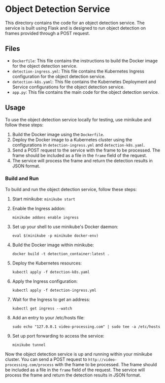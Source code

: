 # Object Detection Service

This directory contains the code for an object detection service. The service is built using Flask and is designed to run object detection on frames provided through a POST request.

## Files

- `Dockerfile`: This file contains the instructions to build the Docker image for the object detection service.
- `detection-ingress.yml`: This file contains the Kubernetes Ingress configuration for the object detection service.
- `detection-k8s.yaml`: This file contains the Kubernetes Deployment and Service configurations for the object detection service.
- `app.py`: This file contains the main code for the object detection service.

## Usage

To use the object detection service locally for testing, use minikube and follow these steps:

1. Build the Docker image using the `Dockerfile`.
2. Deploy the Docker image to a Kubernetes cluster using the configurations in `detection-ingress.yml` and `detection-k8s.yaml`.
3. Send a POST request to the service with the frame to be processed. The frame should be included as a file in the `frame` field of the request.
4. The service will process the frame and return the detection results in JSON format.


### Build and Run

To build and run the object detection service, follow these steps:

1. Start minikube: `minikube start`

2. Enable the Ingress addon:
   ```
   minikube addons enable ingress
   ```

3. Set up your shell to use minikube's Docker daemon:
   ```
   eval $(minikube -p minikube docker-env)
   ```

4. Build the Docker image within minikube:
   ```
   docker build -t detection_container:latest .
   ```

5. Deploy the Kubernetes resources:
   ```
   kubectl apply -f detection-k8s.yaml
   ```

6. Apply the Ingress configuration:
   ```
   kubectl apply -f detection-ingress.yml
   ```

7. Wait for the Ingress to get an address:
   ```
   kubectl get ingress --watch
   ```

8. Add an entry to your /etc/hosts file:
   ```
   sudo echo "127.0.0.1 video-processing.com" | sudo tee -a /etc/hosts
   ```

9. Set up port forwarding to access the service:
   ```
   minikube tunnel
   ```

Now the object detection service is up and running within your minikube cluster. You can send a POST request to `http://video-processing.com/process` with the frame to be processed. The frame should be included as a file in the `frame` field of the request. The service will process the frame and return the detection results in JSON format.


